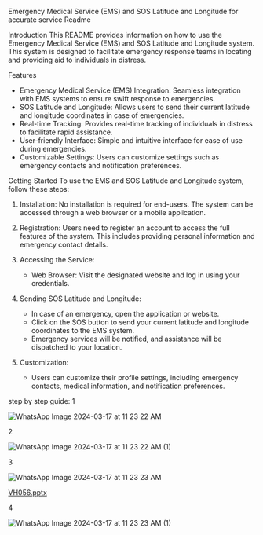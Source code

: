 Emergency Medical Service (EMS) and SOS Latitude and Longitude for accurate service Readme

 Introduction
This README provides information on how to use the Emergency Medical Service (EMS) and SOS Latitude and Longitude system. This system is designed to facilitate emergency response teams in locating and providing aid to individuals in distress.

Features
- Emergency Medical Service (EMS) Integration: Seamless integration with EMS systems to ensure swift response to emergencies.
- SOS Latitude and Longitude: Allows users to send their current latitude and longitude coordinates in case of emergencies.
- Real-time Tracking: Provides real-time tracking of individuals in distress to facilitate rapid assistance.
- User-friendly Interface: Simple and intuitive interface for ease of use during emergencies.
- Customizable Settings: Users can customize settings such as emergency contacts and notification preferences.

Getting Started
To use the EMS and SOS Latitude and Longitude system, follow these steps:

1. Installation: No installation is required for end-users. The system can be accessed through a web browser or a mobile application.

2. Registration: Users need to register an account to access the full features of the system. This includes providing personal information and emergency contact details.

3. Accessing the Service:
   - Web Browser: Visit the designated website and log in using your credentials.
4. Sending SOS Latitude and Longitude:
   - In case of an emergency, open the application or website.
   - Click on the SOS button to send your current latitude and longitude coordinates to the EMS system.
   - Emergency services will be notified, and assistance will be dispatched to your location.

5. Customization:
   - Users can customize their profile settings, including emergency contacts, medical information, and notification preferences.

step by step guide:  1


![WhatsApp Image 2024-03-17 at 11 23 22 AM](https://github.com/mehereesh2/Team-Mayra-vashisth-24/assets/163641653/c8126522-e63f-497e-93fb-b769b3d02e5c)


2



![WhatsApp Image 2024-03-17 at 11 23 22 AM (1)](https://github.com/mehereesh2/Team-Mayra-vashisth-24/assets/163641653/03c04450-df81-4445-83aa-96f0e4f6b149)

3


![WhatsApp Image 2024-03-17 at 11 23 23 AM](https://github.com/mehereesh2/Team-Mayra-vashisth-24/assets/163641653/68fcdaf6-a01d-4103-a9db-bb83797f58da)

[VH056.pptx](https://github.com/mehereesh2/Team-Mayra-vashisth-24/files/14638091/VH056.pptx)


4



![WhatsApp Image 2024-03-17 at 11 23 23 AM (1)](https://github.com/mehereesh2/Team-Mayra-vashisth-24/assets/163641653/f5b89e23-c41a-4c3a-8c9f-52296e6f8f66)
